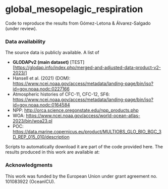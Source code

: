 # global_mesopelagic_respiration
Code to reproduce the results from Gómez-Letona &amp; Álvarez-Salgado (under review).

### Data availability
The source data is publicly available. A list of
-  **GLODAPv2 (main dataset)** [TEST][https://glodap.info/index.php/merged-and-adjusted-data-product-v2-2023/]
-  Hansell et al. (2021) (DOM): https://www.ncei.noaa.gov/access/metadata/landing-page/bin/iso?id=gov.noaa.nodc:0227166
-  Atmospheric histories of CFC-11, CFC-12, SF6: https://www.ncei.noaa.gov/access/metadata/landing-page/bin/iso?id=gov.noaa.nodc:0164584
-  NPP: http://orca.science.oregonstate.edu/npp_products.php
-  WOA: https://www.ncei.noaa.gov/access/world-ocean-atlas-2023/bin/woa23.pl
-  POC: https://data.marine.copernicus.eu/product/MULTIOBS_GLO_BIO_BGC_3D_REP_015_010/description

Scripts to automatically download it are part of the code provided here.
The results produced in this work are available at:

### Acknowledgments
This work was funded by the European Union under grant agreement no. 101083922 (OceanICU).

